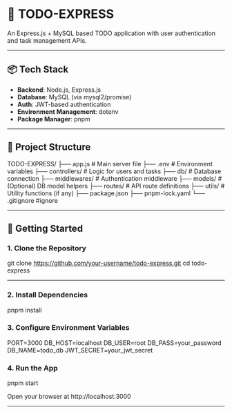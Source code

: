 # 📝 TODO-EXPRESS

An Express.js + MySQL based TODO application with user authentication and task management APIs.

---

## 📦 Tech Stack

- **Backend**: Node.js, Express.js
- **Database**: MySQL (via mysql2/promise)
- **Auth**: JWT-based authentication
- **Environment Management**: dotenv
- **Package Manager**: pnpm

---

## 📁 Project Structure

TODO-EXPRESS/
├── app.js # Main server file
├── .env # Environment variables
├── controllers/ # Logic for users and tasks
├── db/ # Database connection
├── middlewares/ # Authentication middleware
├── models/ # (Optional) DB model helpers
├── routes/ # API route definitions
├── utils/ # Utility functions (if any)
├── package.json
├── pnpm-lock.yaml
└── .gitignore #ignore

---

## 🚀 Getting Started

### 1. Clone the Repository

git clone https://github.com/your-username/todo-express.git
cd todo-express

---

### 2. Install Dependencies

pnpm install

### 3. Configure Environment Variables

PORT=3000
DB_HOST=localhost
DB_USER=root
DB_PASS=your_password
DB_NAME=todo_db
JWT_SECRET=your_jwt_secret

### 4. Run the App

pnpm start

Open your browser at http://localhost:3000

---
